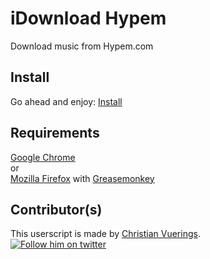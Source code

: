 # iDownload Hypem
Download music from Hypem.com

## Install
Go ahead and enjoy: [Install](https://github.com/christianv/idownload-hypem/raw/master/idownload-hypem.user.js)

## Requirements
[Google Chrome](http://www.google.com/chrome)  
or  
[Mozilla Firefox](http://www.mozilla.org/firefox/) with [Greasemonkey](https://addons.mozilla.org/en-US/firefox/addon/greasemonkey/)

## Contributor(s)
This userscript is made by [Christian Vuerings](http://denbuzze.com).  
[![Follow him on twitter](http://f.cl.ly/items/2z1p0w320g1q0T061m1u/twitter_follow.png)](http://twitter.com/denbuzze)
